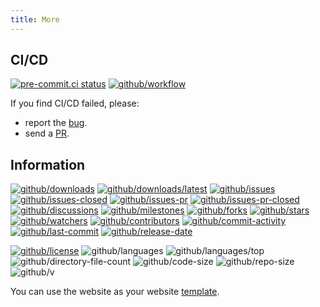 ```yaml
---
title: More
---
```


## CI/CD

[![pre-commit.ci status](https://results.pre-commit.ci/badge/github/Freed-Wu/Freed-Wu.github.io/master.svg)](https://results.pre-commit.ci/latest/github/Freed-Wu/Freed-Wu.github.io/master)
[![github/workflow](https://github.com/Freed-Wu/Freed-Wu.github.io/actions/workflows/main.yml/badge.svg)](https://github.com/Freed-Wu/Freed-Wu.github.io/actions)

If you find CI/CD failed, please:

- report the [bug](https://github.com/Freed-Wu/Freed-Wu.github.io/issues).
- send a [PR](https://github.com/Freed-Wu/Freed-Wu.github.io/pulls).

## Information

[![github/downloads](https://shields.io/github/downloads/Freed-Wu/Freed-Wu.github.io/total)](https://github.com/Freed-Wu/Freed-Wu.github.io/releases)
[![github/downloads/latest](https://shields.io/github/downloads/Freed-Wu/Freed-Wu.github.io/latest/total)](https://github.com/Freed-Wu/Freed-Wu.github.io/releases/latest)
[![github/issues](https://shields.io/github/issues/Freed-Wu/Freed-Wu.github.io)](https://github.com/Freed-Wu/Freed-Wu.github.io/issues)
[![github/issues-closed](https://shields.io/github/issues-closed/Freed-Wu/Freed-Wu.github.io)](https://github.com/Freed-Wu/Freed-Wu.github.io/issues?q=is%3Aissue+is%3Aclosed)
[![github/issues-pr](https://shields.io/github/issues-pr/Freed-Wu/Freed-Wu.github.io)](https://github.com/Freed-Wu/Freed-Wu.github.io/pulls)
[![github/issues-pr-closed](https://shields.io/github/issues-pr-closed/Freed-Wu/Freed-Wu.github.io)](https://github.com/Freed-Wu/Freed-Wu.github.io/pulls?q=is%3Apr+is%3Aclosed)
[![github/discussions](https://shields.io/github/discussions/Freed-Wu/Freed-Wu.github.io)](https://github.com/Freed-Wu/Freed-Wu.github.io/discussions)
[![github/milestones](https://shields.io/github/milestones/all/Freed-Wu/Freed-Wu.github.io)](https://github.com/Freed-Wu/Freed-Wu.github.io/milestones)
[![github/forks](https://shields.io/github/forks/Freed-Wu/Freed-Wu.github.io)](https://github.com/Freed-Wu/Freed-Wu.github.io/network/members)
[![github/stars](https://shields.io/github/stars/Freed-Wu/Freed-Wu.github.io)](https://github.com/Freed-Wu/Freed-Wu.github.io/stargazers)
[![github/watchers](https://shields.io/github/watchers/Freed-Wu/Freed-Wu.github.io)](https://github.com/Freed-Wu/Freed-Wu.github.io/watchers)
[![github/contributors](https://shields.io/github/contributors/Freed-Wu/Freed-Wu.github.io)](https://github.com/Freed-Wu/Freed-Wu.github.io/graphs/contributors)
[![github/commit-activity](https://shields.io/github/commit-activity/w/Freed-Wu/Freed-Wu.github.io)](https://github.com/Freed-Wu/Freed-Wu.github.io/graphs/commit-activity)
[![github/last-commit](https://shields.io/github/last-commit/Freed-Wu/Freed-Wu.github.io)](https://github.com/Freed-Wu/Freed-Wu.github.io/commits)
[![github/release-date](https://shields.io/github/release-date/Freed-Wu/Freed-Wu.github.io)](https://github.com/Freed-Wu/Freed-Wu.github.io/releases/latest)

[![github/license](https://shields.io/github/license/Freed-Wu/Freed-Wu.github.io)](https://github.com/Freed-Wu/Freed-Wu.github.io/blob/master/LICENSE)
![github/languages](https://shields.io/github/languages/count/Freed-Wu/Freed-Wu.github.io)
![github/languages/top](https://shields.io/github/languages/top/Freed-Wu/Freed-Wu.github.io)
![github/directory-file-count](https://shields.io/github/directory-file-count/Freed-Wu/Freed-Wu.github.io)
![github/code-size](https://shields.io/github/languages/code-size/Freed-Wu/Freed-Wu.github.io)
![github/repo-size](https://shields.io/github/repo-size/Freed-Wu/Freed-Wu.github.io)
![github/v](https://shields.io/github/v/release/Freed-Wu/Freed-Wu.github.io)

You can use the website as your website
[template](https://github.com/Freed-Wu/Freed-Wu.github.io/generate).
